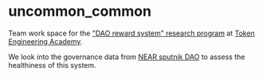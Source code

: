 # uncommon_common

Team work space for the ["DAO reward system" research program](https://tokenengineeringcommunity.github.io/website/docs/academy-welcome/#dao-rewards-systems) at [Token Engineering Academy](https://tokenengineeringcommunity.github.io/website/).

We look into the governance data from [NEAR sputnik DAO](https://www.sputnik.fund/#/) to assess the healthiness of this system.
